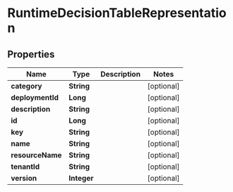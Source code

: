 # RuntimeDecisionTableRepresentation

## Properties
Name | Type | Description | Notes
------------ | ------------- | ------------- | -------------
**category** | **String** |  |  [optional]
**deploymentId** | **Long** |  |  [optional]
**description** | **String** |  |  [optional]
**id** | **Long** |  |  [optional]
**key** | **String** |  |  [optional]
**name** | **String** |  |  [optional]
**resourceName** | **String** |  |  [optional]
**tenantId** | **String** |  |  [optional]
**version** | **Integer** |  |  [optional]
